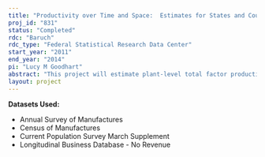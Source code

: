 ```yaml
---
title: "Productivity over Time and Space:  Estimates for States and Counties 1976 - 2007"
proj_id: "831"
status: "Completed"
rdc: "Baruch"
rdc_type: "Federal Statistical Research Data Center"
start_year: "2011"
end_year: "2014"
pi: "Lucy M Goodhart"
abstract: "This project will estimate plant-level total factor productivity (TFP) for manufacturing plants in the U.S. over the period 1976 to 2005, and will use these estimates to calculate aggregate or average TFP by state, MSA, and county. The project will examine how spatial divergence across states and counties has changed over the sample period. This analysis is prompted by findings that investments in information and communications technology are complementary with the existing base of human capital and skills in a given location. Given that U.S. cities are increasingly divergent in their stocks of human capital, the research tests whether productivity in manufacturing has also become more geographically disparate. A second objective is to test whether local area productivity is related to earnings and employment outcomes at the individual level and to individuals' attitudes towards trade liberalization and government spending. This component is motivated by a literature on the consequences of productivity for workers, relating productivity to wages and risk of job loss. Using the data on average TFP by state, county, and MSA from the first part of this project, the second component tests the effect of aggregate TFP in manufacturing in the local area on earnings and employment using data from the Annual Social and Economic Supplement of the Current Population Survey. Finally, and given the links drawn between risks to employment and earnings and individual attitudes towards trade liberalization and government spending, the research tests whether aggregate TFP in the local area correlates with these individual attitudes. The latter section of the research employs public-use data from the American National Election Study."
layout: project
---
```


**Datasets Used:**

  - Annual Survey of Manufactures 
  - Census of Manufactures 
  - Current Population Survey March Supplement 
  - Longitudinal Business Database - No Revenue 

